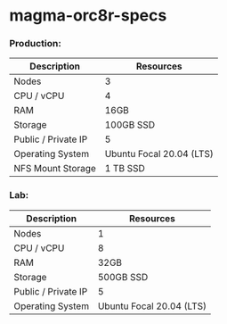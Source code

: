 # magma-orc8r-specs

### Production:

Description | Resources
---|---
Nodes | 3
CPU / vCPU | 4
RAM | 16GB
Storage | 100GB SSD
Public / Private IP | 5
Operating System | Ubuntu Focal 20.04 (LTS)
NFS Mount Storage | 1 TB SSD

### Lab:

Description | Resources
---|---
Nodes | 1
CPU / vCPU | 8
RAM | 32GB
Storage | 500GB SSD
Public / Private IP | 5
Operating System | Ubuntu Focal 20.04 (LTS)

